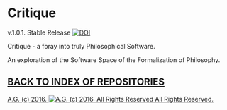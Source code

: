# Critique
v.1.0.1. Stable Release [![DOI](https://zenodo.org/badge/43617359.svg)](https://zenodo.org/doi/10.5281/zenodo.10361726)

Critique - a foray into truly Philosophical Software.

An exploration of the Software Space of the Formalization of Philosophy.

## [BACK TO INDEX OF REPOSITORIES](https://github.com/antiface/Index)

[A.G. (c) 2016. ![A.G. (c) 2016. All Rights Reserved](https://historiotheque.files.wordpress.com/2016/11/ag_signature_official_2015_50px_cropped.jpg) All Rights Reserved.](http://alexgagnon.com)
